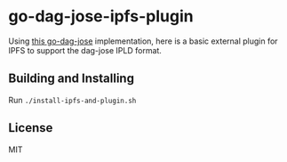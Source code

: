 # go-dag-jose-ipfs-plugin

Using [this go-dag-jose](https://github.com/Geo25rey/go-dag-jose) implementation, here is a basic external plugin for IPFS to support the dag-jose IPLD format.

## Building and Installing

Run `./install-ipfs-and-plugin.sh`

## License

MIT
